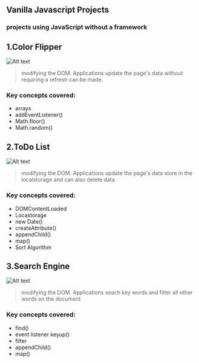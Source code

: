 ## Vanilla Javascript Projects
### projects using JavaScript without a framework

## 1.Color Flipper

<img
  src="https://i.ibb.co/8bCxWgm/colorflipper.png"
  alt="Alt text"
  title="Optional title"
  style="display: inline-block; margin: 0 auto; max-width: 300px">

>modifying the DOM. 
Applications update the page's data without requiring a refresh can be made.
 ### Key concepts covered: ###
 * arrays
 * addEventListener()
 * Math.floor()
 * Math.random()

## 2.ToDo List

<img
  src="https://i.ibb.co/KrQDtvQ/todolist.png"
  alt="Alt text"
  title="Optional title"
  style="display: inline-block; margin: 0 auto; max-width: 300px">

>modifying the DOM. 
Applications update the page's data store in the localstorage and can also delete data
 ### Key concepts covered: ###
 * DOMContentLoaded
 * Locastorage
 * new Date()
 * createAttribute()
 * appendChild()
 * map()
 * Sort Algorithm

## 3.Search Engine

<img
  src="https://i.ibb.co/F8XcnTH/searchengine.png"
  alt="Alt text"
  title="Optional title"
  style="display: inline-block; margin: 0 auto; max-width: 300px">

>modifying the DOM. 
Applications seach key words and filter all other words on the document
 ### Key concepts covered: ###
 * find()
 * event listener keyup()
 * filter
 * appendChild()
 * map()

